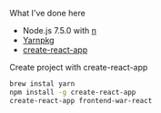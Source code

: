 What I've done here

- Node.js 7.5.0 with [n](https://github.com/tj/n)
- [Yarnpkg](https://yarnpkg.com/en/)
- [create-react-app](https://github.com/facebookincubator/create-react-app)

Create project with create-react-app

```sh
brew instal yarn
npm install -g create-react-app
create-react-app frontend-war-react
```
